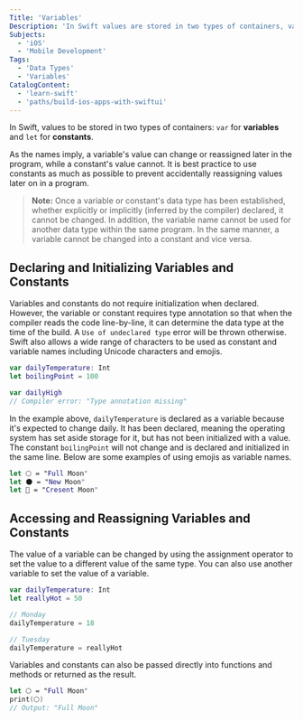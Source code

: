 ```yaml
---
Title: 'Variables'
Description: 'In Swift values are stored in two types of containers, var for variables and let for constants. Variables can be reassigned later in the program while constants cannot.'
Subjects:
  - 'iOS'
  - 'Mobile Development'
Tags:
  - 'Data Types'
  - 'Variables'
CatalogContent:
  - 'learn-swift'
  - 'paths/build-ios-apps-with-swiftui'
---
```


In Swift, values to be stored in two types of containers: `var` for **variables** and `let` for **constants**.

As the names imply, a variable's value can change or reassigned later in the program, while a constant's value cannot. It is best practice to use constants as much as possible to prevent accidentally reassigning values later on in a program.

> **Note:** Once a variable or constant's data type has been established, whether explicitly or implicitly (inferred by the compiler) declared, it cannot be changed. In addition, the variable name cannot be used for another data type within the same program. In the same manner, a variable cannot be changed into a constant and vice versa.

## Declaring and Initializing Variables and Constants

Variables and constants do not require initialization when declared. However, the variable or constant requires type annotation so that when the compiler reads the code line-by-line, it can determine the data type at the time of the build. A `Use of undeclared type` error will be thrown otherwise. Swift also allows a wide range of characters to be used as constant and variable names including Unicode characters and emojis.

```swift
var dailyTemperature: Int
let boilingPoint = 100

var dailyHigh
// Compiler error: "Type annotation missing"
```

In the example above, `dailyTemperature` is declared as a variable because it's expected to change daily. It has been declared, meaning the operating system has set aside storage for it, but has not been initialized with a value. The constant `boilingPoint` will not change and is declared and initialized in the same line. Below are some examples of using emojis as variable names.

```swift
let 🌕 = "Full Moon"
let 🌑 = "New Moon"
let 🌙 = "Cresent Moon"
```

## Accessing and Reassigning Variables and Constants

The value of a variable can be changed by using the assignment operator to set the value to a different value of the same type. You can also use another variable to set the value of a variable.

```swift
var dailyTemperature: Int
let reallyHot = 50

// Monday
dailyTemperature = 18

// Tuesday
dailyTemperature = reallyHot
```

Variables and constants can also be passed directly into functions and methods or returned as the result.

```swift
let 🌕 = "Full Moon"
print(🌕)
// Output: "Full Moon"
```
